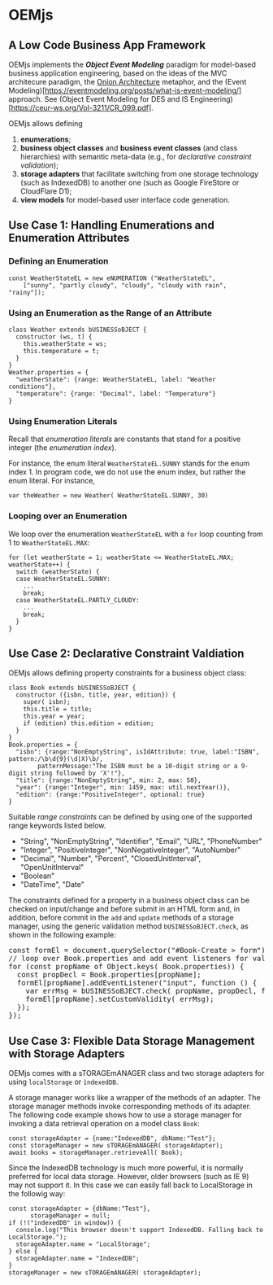 # OEMjs
## A Low Code Business App Framework

OEMjs implements the ***Object Event Modeling*** paradigm for model-based business application engineering, based on the ideas of the MVC architecure paradigm, the [Onion Architecture](http://jeffreypalermo.com/blog/the-onion-architecture-part-1/) metaphor, and the (Event Modeling)[https://eventmodeling.org/posts/what-is-event-modeling/] approach. See (Object Event Modeling for DES and IS Engineering)[https://ceur-ws.org/Vol-3211/CR_099.pdf]. 

OEMjs allows defining 

1. **enumerations**;
2. **business object classes** and **business event classes** (and class hierarchies) with semantic meta-data 
   (e.g., for *declarative constraint validation*);
3. **storage adapters** that facilitate switching from one storage technology (such as IndexedDB) 
   to another one (such as Google FireStore or CloudFlare D1);
4. **view models** for model-based user interface code generation.

## Use Case 1: Handling Enumerations and Enumeration Attributes

### Defining an Enumeration

    const WeatherStateEL = new eNUMERATION ("WeatherStateEL", 
        ["sunny", "partly cloudy", "cloudy", "cloudy with rain", "rainy"]);

### Using an Enumeration as the Range of an Attribute

    class Weather extends bUSINESSoBJECT {
      constructor (ws, t) {
        this.weatherState = ws;
        this.temperature = t;
      }
    }
    Weather.properties = {
      "weatherState": {range: WeatherStateEL, label: "Weather conditions"},
      "temperature": {range: "Decimal", label: "Temperature"}
    }


### Using Enumeration Literals

Recall that *enumeration literals* are constants that stand for a positive integer (the *enumeration index*). 

For instance, the enum literal `WeatherStateEL.SUNNY` stands for the enum index 1. 
In program code, we do not use the enum index, but rather the enum literal. For instance, 

    var theWeather = new Weather( WeatherStateEL.SUNNY, 30)

### Looping over an Enumeration

We loop over the enumeration `WeatherStateEL` with a `for` loop counting from 1 to `WeatherStateEL.MAX`:

    for (let weatherState = 1; weatherState <= WeatherStateEL.MAX; weatherState++) {
      switch (weatherState) {
      case WeatherStateEL.SUNNY: 
        ...
        break;
      case WeatherStateEL.PARTLY_CLOUDY: 
        ...
        break;
      }
    }

## Use Case 2: Declarative Constraint Valdiation

OEMjs allows defining property constraints for a business object class:

    class Book extends bUSINESSoBJECT {
      constructor ({isbn, title, year, edition}) {
        super( isbn); 
        this.title = title;
        this.year = year;
        if (edition) this.edition = edition;
      }
    }
    Book.properties = {
      "isbn": {range:"NonEmptyString", isIdAttribute: true, label:"ISBN", pattern:/\b\d{9}(\d|X)\b/,
            patternMessage:"The ISBN must be a 10-digit string or a 9-digit string followed by 'X'!"},
      "title": {range:"NonEmptyString", min: 2, max: 50}, 
      "year": {range:"Integer", min: 1459, max: util.nextYear()},
      "edition": {range:"PositiveInteger", optional: true}
    }

Suitable *range constraints* can be defined by using one of the supported range keywords listed below.

<ul>
<li>"String", "NonEmptyString", "Identifier", "Email", "URL", "PhoneNumber"</li>
<li>"Integer", "PositiveInteger", "NonNegativeInteger", "AutoNumber"</li>
<li>"Decimal", "Number", "Percent", "ClosedUnitInterval", "OpenUnitInterval"</li>
<li>"Boolean"</li>
<li>"DateTime", "Date"</li>
</ul>
    
The constraints defined for a property in a business object class can be checked on input/change 
and before submit in an HTML form and, in addition, before commit in the `add` and `update` methods 
of a storage manager, using the generic validation method `bUSINESSoBJECT.check`, as shown in the following example:

<pre>
const formEl = document.querySelector("#Book-Create > form");
// loop over Book.properties and add event listeners for validation on input
for (const propName of Object.keys( Book.properties)) {
  const propDecl = Book.properties[propName];
  formEl[propName].addEventListener("input", function () {
    var errMsg = bUSINESSoBJECT.check( propName, propDecl, formEl[propName].value).message;
    formEl[propName].setCustomValidity( errMsg);
  });
});
</pre>

## Use Case 3: Flexible Data Storage Management with Storage Adapters

OEMjs comes with a sTORAGEmANAGER class and two storage adapters for using `localStorage` or `ìndexedDB`. 

A storage manager works like a wrapper of the methods of an adapter. The storage manager methods invoke corresponding methods of its adapter. The following code example shows how to use a storage manager for invoking a data retrieval operation on a model class `Book`:

    const storageAdapter = {name:"IndexedDB", dbName:"Test"};
    const storageManager = new sTORAGEmANAGER( storageAdapter);
    await books = storageManager.retrieveAll( Book); 

Since the IndexedDB technology is much more powerful, it is normally preferred for local data storage. However, older browsers (such as IE 9) may not support it. In this case we can easily fall back to LocalStorage in the followig way:

    const storageAdapter = {dbName:"Test"},
          storageManager = null;
    if (!("indexedDB" in window)) {
      console.log("This browser doesn't support IndexedDB. Falling back to LocalStorage.");
      storageAdapter.name = "LocalStorage";
    } else {
      storageAdapter.name = "IndexedDB";
    }
    storageManager = new sTORAGEmANAGER( storageAdapter);

